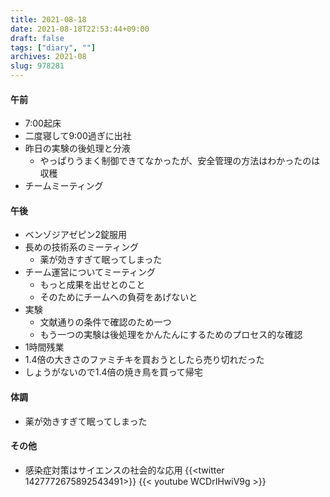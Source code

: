 ```yaml
---
title: 2021-08-18
date: 2021-08-18T22:53:44+09:00
draft: false
tags: ["diary", ""]
archives: 2021-08
slug: 978281
---
```

#### 午前
- 7:00起床
- 二度寝して9:00過ぎに出社
- 昨日の実験の後処理と分液
  - やっぱりうまく制御できてなかったが、安全管理の方法はわかったのは収穫
- チームミーティング
#### 午後
- ベンゾジアゼピン2錠服用
- 長めの技術系のミーティング
  - 薬が効きすぎて眠ってしまった
- チーム運営についてミーティング
  - もっと成果を出せとのこと
  - そのためにチームへの負荷をあげないと
- 実験
  - 文献通りの条件で確認のため一つ
  - もう一つの実験は後処理をかんたんにするためのプロセス的な確認
- 1時間残業
- 1.4倍の大きさのファミチキを買おうとしたら売り切れだった
- しょうがないので1.4倍の焼き鳥を買って帰宅
#### 体調
- 薬が効きすぎて眠ってしまった
#### その他
- 感染症対策はサイエンスの社会的な応用
{{<twitter 1427772675892543491>}}
{{< youtube WCDrIHwiV9g >}}
